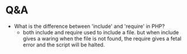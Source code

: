 # Q&A


- What is the difference between 'include' and 'require' in PHP?
  - both include and require used to include a file. but when include gives a waring when the file is not found, the require gives a fetal error and the script will be halted.
